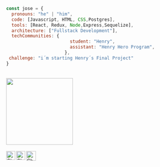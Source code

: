 


```js
const jose = {
  pronouns: "he" | "him",
  code: [Javascript, HTML, CSS,Postgres],
  tools: [React, Redux, Node,Express,Sequelize],
  architecture: ["Fullstack Development"],
  techCommunities: {
                        student: "Henry",
                        assistant: "Henry Hero Program",
                      },
 challenge: "i´m starting Henry´s Final Project"
}
```
<br>
<div>
<img height="180em" src="https://github-readme-stats.vercel.app/api?username=josesantangelo&theme=buefy&show_icons=true" />
<!--<img height="180em" src="https://github-readme-stats.vercel.app/api/top-langs/?username=josesantangelo&theme=buefy&layout=compact" /> -->
</div>
<br>

  <a href="https://www.linkedin.com/in/jose-luis-santangelo-fullstack">
    <img align="left" alt="Shubhamdeep Jha | Linkedin" width="24px" src="https://github.com/TheDudeThatCode/TheDudeThatCode/blob/master/Assets/Linkedin.svg" />
  </a>

  <a href="https://www.instagram.com/_josesantangelo/">
    <img align="left" alt="Shubhamdeep Jha | Instagram" width="24px" src="https://github.com/TheDudeThatCode/TheDudeThatCode/blob/master/Assets/Instagram.svg" />
  </a>
  <a href="mailto:jose.l.santangelo@gmail.com">
    <img align="left" alt="Shubhamdeep Jha | Gmail" width="26px" src="https://github.com/TheDudeThatCode/TheDudeThatCode/blob/master/Assets/Gmail.svg" />
  </a>
<!--
**josesantangelo/josesantangelo** is a ✨ _special_ ✨ repository because its `README.md` (this file) appears on your GitHub profile.

Here are some ideas to get you started:

- 🔭 I’m currently working on ...
- 🌱 I’m currently learning ...
- 👯 I’m looking to collaborate on ...
- 🤔 I’m looking for help with ...
- 💬 Ask me about ...
- 📫 How to reach me: ...
- 😄 Pronouns: ...
- ⚡ Fun fact: ...
-->
